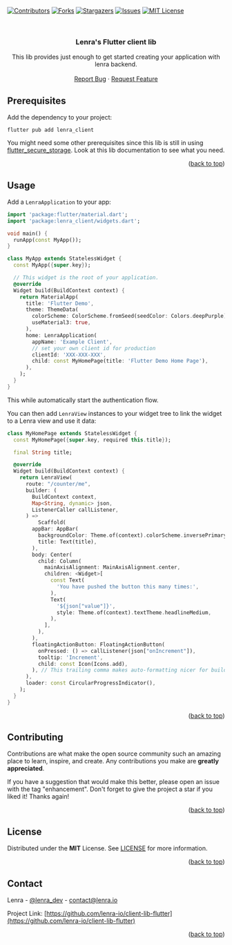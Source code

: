 <div id="top"></div>
<!--
*** This README was created with https://github.com/othneildrew/Best-README-Template
-->



<!-- PROJECT SHIELDS -->
[![Contributors][contributors-shield]][contributors-url]
[![Forks][forks-shield]][forks-url]
[![Stargazers][stars-shield]][stars-url]
[![Issues][issues-shield]][issues-url]
[![MIT License][license-shield]][license-url]



<!-- PROJECT LOGO -->
<br />
<div align="center">

<h3 align="center">Lenra's Flutter client lib</h3>

  <p align="center">
    This lib provides just enough to get started creating your application with lenra backend.
    <br />
    <br />
    <a href="https://github.com/lenra-io/client-lib-flutter/issues">Report Bug</a>
    ·
    <a href="https://github.com/lenra-io/client-lib-flutter/issues">Request Feature</a>
  </p>
</div>




<!-- GETTING STARTED -->

## Prerequisites

Add the dependency to your project:

```console
flutter pub add lenra_client
```

You might need some other prerequisites since this lib is still in using [flutter_secure_storage](https://pub.dev/packages/flutter_secure_storage).
Look at this lib documentation to see what you need.

<p align="right">(<a href="#top">back to top</a>)</p>


<!-- USAGE EXAMPLES -->
## Usage

Add a `LenraApplication` to your app:

```dart
import 'package:flutter/material.dart';
import 'package:lenra_client/widgets.dart';

void main() {
  runApp(const MyApp());
}

class MyApp extends StatelessWidget {
  const MyApp({super.key});

  // This widget is the root of your application.
  @override
  Widget build(BuildContext context) {
    return MaterialApp(
      title: 'Flutter Demo',
      theme: ThemeData(
        colorScheme: ColorScheme.fromSeed(seedColor: Colors.deepPurple),
        useMaterial3: true,
      ),
      home: LenraApplication(
        appName: 'Example Client',
        // set your own client id for production
        clientId: 'XXX-XXX-XXX',
        child: const MyHomePage(title: 'Flutter Demo Home Page'),
      ),
    );
  }
}
```

This while automatically start the authentication flow.

You can then add `LenraView` instances to your widget tree to link the widget to a Lenra view and use it data:

```dart
class MyHomePage extends StatelessWidget {
  const MyHomePage({super.key, required this.title});

  final String title;

  @override
  Widget build(BuildContext context) {
    return LenraView(
      route: "/counter/me",
      builder: (
        BuildContext context,
        Map<String, dynamic> json,
        ListenerCaller callListener,
      ) =>
          Scaffold(
        appBar: AppBar(
          backgroundColor: Theme.of(context).colorScheme.inversePrimary,
          title: Text(title),
        ),
        body: Center(
          child: Column(
            mainAxisAlignment: MainAxisAlignment.center,
            children: <Widget>[
              const Text(
                'You have pushed the button this many times:',
              ),
              Text(
                '${json["value"]}',
                style: Theme.of(context).textTheme.headlineMedium,
              ),
            ],
          ),
        ),
        floatingActionButton: FloatingActionButton(
          onPressed: () => callListener(json["onIncrement"]),
          tooltip: 'Increment',
          child: const Icon(Icons.add),
        ), // This trailing comma makes auto-formatting nicer for build methods.
      ),
      loader: const CircularProgressIndicator(),
    );
  }
}
```

<p align="right">(<a href="#top">back to top</a>)</p>


<!-- CONTRIBUTING -->
## Contributing

Contributions are what make the open source community such an amazing place to learn, inspire, and create. Any contributions you make are **greatly appreciated**.

If you have a suggestion that would make this better, please open an issue with the tag "enhancement".
Don't forget to give the project a star if you liked it! Thanks again!

<p align="right">(<a href="#top">back to top</a>)</p>



<!-- LICENSE -->
## License

Distributed under the **MIT** License. See [LICENSE](./LICENSE) for more information.

<p align="right">(<a href="#top">back to top</a>)</p>



<!-- CONTACT -->
## Contact

Lenra - [@lenra_dev](https://twitter.com/lenra_dev) - contact@lenra.io

Project Link: [https://github.com/lenra-io/client-lib-flutter](https://github.com/lenra-io/client-lib-flutter)

<p align="right">(<a href="#top">back to top</a>)</p>


<!-- MARKDOWN LINKS & IMAGES -->
<!-- https://www.markdownguide.org/basic-syntax/#reference-style-links -->
[contributors-shield]: https://img.shields.io/github/contributors/lenra-io/client-lib-flutter.svg?style=for-the-badge
[contributors-url]: https://github.com/lenra-io/client-lib-flutter/graphs/contributors
[forks-shield]: https://img.shields.io/github/forks/lenra-io/client-lib-flutter.svg?style=for-the-badge
[forks-url]: https://github.com/lenra-io/client-lib-flutter/network/members
[stars-shield]: https://img.shields.io/github/stars/lenra-io/client-lib-flutter.svg?style=for-the-badge
[stars-url]: https://github.com/lenra-io/client-lib-flutter/stargazers
[issues-shield]: https://img.shields.io/github/issues/lenra-io/client-lib-flutter.svg?style=for-the-badge
[issues-url]: https://github.com/lenra-io/client-lib-flutter/issues
[license-shield]: https://img.shields.io/github/license/lenra-io/client-lib-flutter.svg?style=for-the-badge
[license-url]: https://github.com/lenra-io/client-lib-flutter/blob/master/LICENSE

